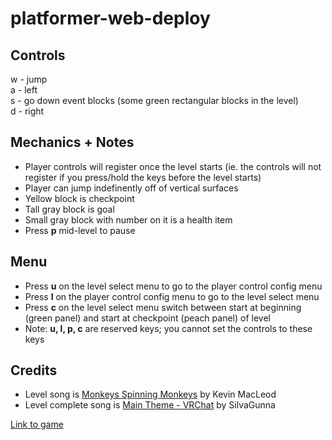 # platformer-web-deploy

## Controls
w - jump
<br>
a - left
<br>
s - go down event blocks (some green rectangular blocks in the level)
<br>
d - right

## Mechanics + Notes
* Player controls will register once the level starts (ie. the controls will not register if you press/hold the keys before the level starts)
* Player can jump indefinently off of vertical surfaces
* Yellow block is checkpoint
* Tall gray block is goal
* Small gray block with number on it is a health item
* Press **p** mid-level to pause

## Menu
* Press **u** on the level select menu to go to the player control config menu
* Press **l** on the player control config menu to go to the level select menu
* Press **c** on the level select menu switch between start at beginning (green panel) and start at checkpoint (peach panel) of level
* Note: **u, l, p, c** are reserved keys; you cannot set the controls to these keys

## Credits
* Level song is [Monkeys Spinning Monkeys](https://www.youtube.com/watch?v=uXn-zOt68V8) by Kevin MacLeod
* Level complete song is [Main Theme - VRChat](https://www.youtube.com/watch?v=yO4S5fyBv8k) by SilvaGunna

[Link to game](https://tuanhvu7.github.io/platformer-web-deploy/)
